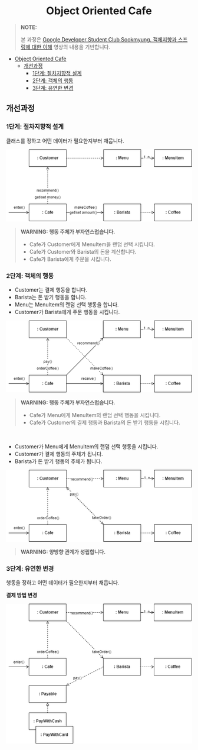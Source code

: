 <div align="center">

# Object Oriented Cafe

</div>

> **NOTE:**
>
> 본 과정은 [Google Developer Student Club Sookmyung. 객체지향과 스프링에 대한 이해](https://youtu.be/uzch3bilTvo?si=_L1W4I8crdjxzJj1) 영상의 내용을 기반합니다.

- [Object Oriented Cafe](#object-oriented-cafe)
  - [개선과정](#개선과정)
    - [1단계: 절차지향적 설계](#1단계-절차지향적-설계)
    - [2단계: 객체의 행동](#2단계-객체의-행동)
    - [3단계: 유연한 변경](#3단계-유연한-변경)

## 개선과정

### 1단계: 절차지향적 설계

클래스를 정하고 어떤 데이터가 필요한지부터 채웁니다.

![](assets/step1.drawio.png)

> **WARNING: 행동 주체가 부자연스럽습니다.**
>
> - Cafe가 Customer에게 MenuItem을 랜덤 선택 시킵니다.
> - Cafe가 Customer와 Barista의 돈을 계산합니다.
> - Cafe가 Barista에게 주문을 시킵니다.

### 2단계: 객체의 행동

- Customer는 결제 행동을 합니다.
- Barista는 돈 받기 행동을 합니다.
- Menu는 MenuItem의 랜덤 선택 행동을 합니다.
- Customer가 Barista에게 주문 행동을 시킵니다.

![](assets/step2-1.drawio.png)

> **WARNING: 행동 주체가 부자연스럽습니다.**
>
> - Cafe가 Menu에게 MenuItem의 랜덤 선택 행동을 시킵니다.
> - Cafe가 Customer의 결제 행동과 Barista의 돈 받기 행동을 시킵니다.

<br/>

- Customer가 Menu에게 MenuItem의 랜덤 선택 행동을 시킵니다.
- Customer가 결제 행동의 주체가 됩니다.
- Barista가 돈 받기 행동의 주체가 됩니다.

![](assets/step2-2.drawio.png)

> **WARNING: 양방향 관계가 성립합니다.**

### 3단계: 유연한 변경

행동을 정하고 어떤 데이터가 필요한지부터 채웁니다.

**결제 방법 변경**

![](assets/step3.drawio.png)
